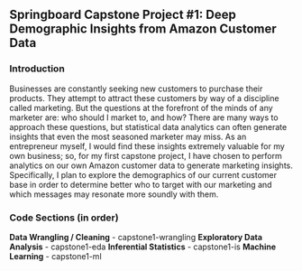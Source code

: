 ## Springboard Capstone Project #1: Deep Demographic Insights from Amazon Customer Data

### Introduction
Businesses are constantly seeking new customers to purchase their products. They attempt to attract these customers by way of a discipline called marketing. But the questions at the forefront of the minds of any marketer are: who should I market to, and how? There are many ways to approach these questions, but statistical data analytics can often generate insights that even the most seasoned marketer may miss. As an entrepreneur myself, I would find these insights extremely valuable for my own business; so, for my first capstone project, I have chosen to perform analytics on our own Amazon customer data to generate marketing insights. Specifically, I plan to explore the demographics of our current customer base in order to determine better who to target with our marketing and which messages may resonate more soundly with them.

### Code Sections (in order)
**Data Wrangling / Cleaning** - capstone1-wrangling
**Exploratory Data Analysis** - capstone1-eda
**Inferential Statistics** - capstone1-is
**Machine Learning** - capstone1-ml